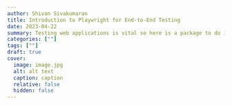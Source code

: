 ```yaml
---
author: Shivan Sivakumaran
title: Introduction to Playwright for End-to-End Testing
date: 2023-04-22
summary: Testing web applications is vital so here is a package to do it with!
categories: [""]
tags: [""]
draft: true
cover:
  image: image.jpg
  alt: alt text
  caption: caption
  relative: false
  hidden: false
---
```

